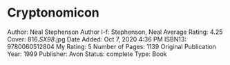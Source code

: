 # Cryptonomicon

Author: Neal Stephenson
Author l-f: Stephenson, Neal
Average Rating: 4.25
Cover: 816._SX98_.jpg
Date Added: Oct 7, 2020 4:36 PM
ISBN13: 9780060512804
My Rating: 5
Number of Pages: 1139
Original Publication Year: 1999
Publisher: Avon
Status: complete
Type: Book